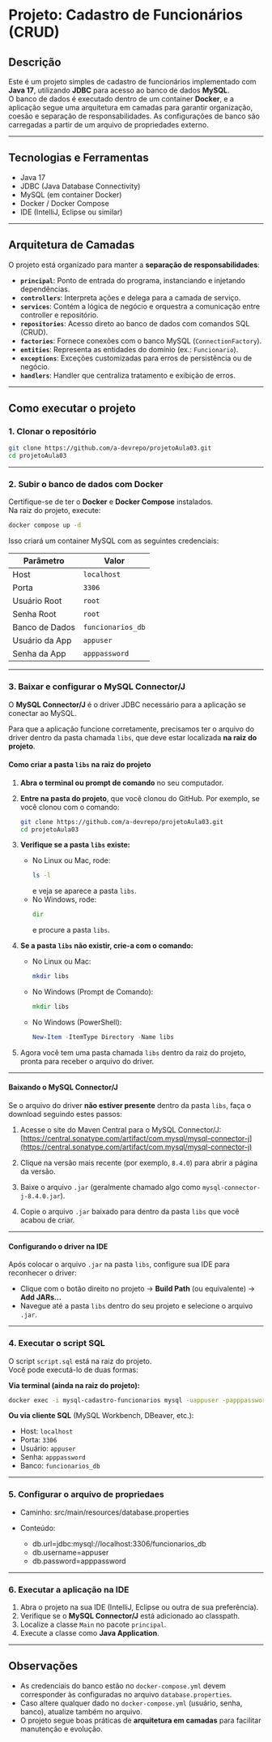 # Projeto: Cadastro de Funcionários (CRUD)

## Descrição

Este é um projeto simples de cadastro de funcionários implementado com **Java 17**, utilizando **JDBC** para acesso ao banco de dados **MySQL**.  
O banco de dados é executado dentro de um container **Docker**, e a aplicação segue uma arquitetura em camadas para garantir organização, coesão e separação de responsabilidades. As configurações de banco são carregadas a partir de um arquivo de propriedades externo.

---

## Tecnologias e Ferramentas

- Java 17  
- JDBC (Java Database Connectivity)  
- MySQL (em container Docker)  
- Docker / Docker Compose  
- IDE (IntelliJ, Eclipse ou similar)  

---

## Arquitetura de Camadas

O projeto está organizado para manter a **separação de responsabilidades**:

- **`principal`**: Ponto de entrada do programa, instanciando e injetando dependências.  
- **`controllers`**: Interpreta ações e delega para a camada de serviço.  
- **`services`**: Contém a lógica de negócio e orquestra a comunicação entre controller e repositório.  
- **`repositories`**: Acesso direto ao banco de dados com comandos SQL (CRUD).  
- **`factories`**: Fornece conexões com o banco MySQL (`ConnectionFactory`).  
- **`entities`**: Representa as entidades do domínio (ex.: `Funcionario`).  
- **`exceptions`**: Exceções customizadas para erros de persistência ou de negócio.  
- **`handlers`**: Handler que centraliza tratamento e exibição de erros.

---

## Como executar o projeto

### 1. Clonar o repositório
```bash
git clone https://github.com/a-devrepo/projetoAula03.git
cd projetoAula03
```

---

### 2. Subir o banco de dados com Docker
Certifique-se de ter o **Docker** e **Docker Compose** instalados.  
Na raiz do projeto, execute:
```bash
docker compose up -d
```

Isso criará um container MySQL com as seguintes credenciais:  

| Parâmetro          | Valor                     |
|--------------------|---------------------------|
| Host               | `localhost`               |
| Porta              | `3306`                    |
| Usuário Root       | `root`                    |
| Senha Root         | `root`                    |
| Banco de Dados     | `funcionarios_db`          |
| Usuário da App     | `appuser`                  |
| Senha da App       | `apppassword`              |

---

### 3. Baixar e configurar o MySQL Connector/J

O **MySQL Connector/J** é o driver JDBC necessário para a aplicação se conectar ao MySQL.

Para que a aplicação funcione corretamente, precisamos ter o arquivo do driver dentro da pasta chamada `libs`, que deve estar localizada **na raiz do projeto**.

#### Como criar a pasta `libs` na raiz do projeto

1. **Abra o terminal ou prompt de comando** no seu computador.

2. **Entre na pasta do projeto**, que você clonou do GitHub. Por exemplo, se você clonou com o comando:  
   ```bash
   git clone https://github.com/a-devrepo/projetoAula03.git
   cd projetoAula03
   ```

3. **Verifique se a pasta `libs` existe:**  
   - No Linux ou Mac, rode:  
     ```bash
     ls -l
     ```  
     e veja se aparece a pasta `libs`.  
   - No Windows, rode:  
     ```cmd
     dir
     ```  
     e procure a pasta `libs`.

4. **Se a pasta `libs` não existir, crie-a com o comando:**  
   - No Linux ou Mac:  
     ```bash
     mkdir libs
     ```  
   - No Windows (Prompt de Comando):  
     ```cmd
     mkdir libs
     ```  
   - No Windows (PowerShell):  
     ```powershell
     New-Item -ItemType Directory -Name libs
     ```

5. Agora você tem uma pasta chamada `libs` dentro da raiz do projeto, pronta para receber o arquivo do driver.

---

#### Baixando o MySQL Connector/J

Se o arquivo do driver **não estiver presente** dentro da pasta `libs`, faça o download seguindo estes passos:

1. Acesse o site do Maven Central para o MySQL Connector/J:  
   [https://central.sonatype.com/artifact/com.mysql/mysql-connector-j](https://central.sonatype.com/artifact/com.mysql/mysql-connector-j)

2. Clique na versão mais recente (por exemplo, `8.4.0`) para abrir a página da versão.

3. Baixe o arquivo `.jar` (geralmente chamado algo como `mysql-connector-j-8.4.0.jar`).

4. Copie o arquivo `.jar` baixado para dentro da pasta `libs` que você acabou de criar.

---

#### Configurando o driver na IDE

Após colocar o arquivo `.jar` na pasta `libs`, configure sua IDE para reconhecer o driver:

- Clique com o botão direito no projeto → **Build Path** (ou equivalente) → **Add JARs...**  
- Navegue até a pasta `libs` dentro do seu projeto e selecione o arquivo `.jar`.

---

### 4. Executar o script SQL

O script `script.sql` está na raiz do projeto.  
Você pode executá-lo de duas formas:

**Via terminal (ainda na raiz do projeto):**
```bash
docker exec -i mysql-cadastro-funcionarios mysql -uappuser -papppassword funcionarios_db < script.sql
```

**Ou via cliente SQL** (MySQL Workbench, DBeaver, etc.):  
- Host: `localhost`  
- Porta: `3306`  
- Usuário: `appuser`  
- Senha: `apppassword`  
- Banco: `funcionarios_db`  

---

### 5. Configurar o arquivo de propriedaes

- Caminho: src/main/resources/database.properties  

- Conteúdo:
   - db.url=jdbc:mysql://localhost:3306/funcionarios_db
   - db.username=appuser
   - db.password=apppassword

---

### 6. Executar a aplicação na IDE

1. Abra o projeto na sua IDE (IntelliJ, Eclipse ou outra de sua preferência).  
2. Verifique se o **MySQL Connector/J** está adicionado ao classpath.  
3. Localize a classe `Main` no pacote `principal`.  
4. Execute a classe como **Java Application**.

---

## Observações
- As credenciais do banco estão no `docker-compose.yml` devem corresponder às configuradas no arquivo `database.properties`.  
- Caso altere qualquer dado no `docker-compose.yml` (usuário, senha, banco), atualize também no arquivo.  
- O projeto segue boas práticas de **arquitetura em camadas** para facilitar manutenção e evolução.